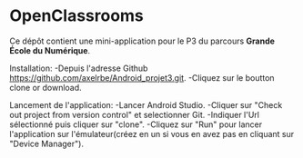 # OpenClassrooms

Ce dépôt contient une mini-application pour le P3 du parcours **Grande École du Numérique**.

Installation: 
-Depuis l'adresse Github https://github.com/axelrbe/Android_projet3.git. 
-Cliquez sur le boutton clone or download. 

Lancement de l'application: 
-Lancer Android Studio. 
-Cliquer sur "Check out project from version control" et selectionner Git. 
-Indiquer l'Url sélectionné puis cliquer sur "clone". 
-Cliquez sur "Run" pour lancer l'application sur l'émulateur(créez en un si vous en avez pas en cliquant sur "Device Manager"). 